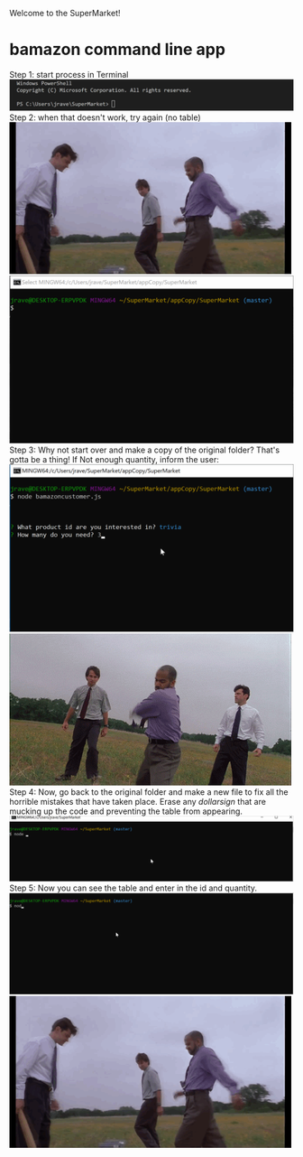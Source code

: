 Welcome to the SuperMarket!

# bamazon command line app
Step 1: start process in Terminal
![1](enterNodeCmd.gif "cmdLine1")
Step 2: when that doesn't work, try again (no table)
![OS1](/officespace1.gif "officespace1")
![2](/enterNodeCmd2.gif "cmdLine2")
Step 3: Why not start over and make a copy of the original folder? That's gotta be a thing!
If Not enough quantity, inform the user:
![3](/enterNodeCmd3.gif "cmdLine3")
![OS2](/officespace2.gif "officespace2")
Step 4: Now, go back to the original folder and make a new file to fix all the horrible mistakes that have taken place. Erase any $dollar sign$ that are mucking up the code and preventing the table from appearing.
![4](/enterNodeCmd4.gif "cmdLine4")
Step 5: Now you can see the table and enter in the id and quantity.
![5](/enterNodeCmd5.gif "cmdLine5")
![OS3](https://github.com/jamesravenscroft/SuperMarket/blob/master/officespace1.gif "officespace3")
